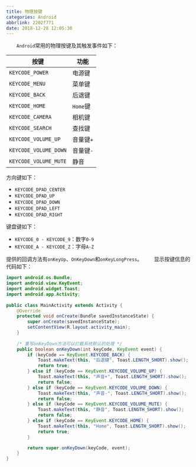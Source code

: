 ```yaml
---
title: 物理按键
categories: Android
abbrlink: 2202f771
date: 2018-12-28 12:05:30
---
```

&emsp;&emsp;`Android`常用的物理按键及其触发事件如下：

按键                  | 功能
----------------------|-------
`KEYCODE_POWER`       | 电源键
`KEYCODE_MENU`        | 菜单键
`KEYCODE_BACK`        | 后退键
`KEYCODE_HOME`        | `Home`键
`KEYCODE_CAMERA`      | 相机键
`KEYCODE_SEARCH`      | 查找键
`KEYCODE_VOLUME_UP`   | 音量键`+`
`KEYCODE_VOLUME_DOWN` | 音量键`-`
`KEYCODE_VOLUME_MUTE` | 静音

方向键如下：

- `KEYCODE_DPAD_CENTER`
- `KEYCODE_DPAD_UP`
- `KEYCODE_DPAD_DOWN`
- `KEYCODE_DPAD_LEFT`
- `KEYCODE_DPAD_RIGHT`

键盘键如下：

- `KEYCODE_0 - KEYCODE_9`：数字`0-9`
- `KEYCODE_A - KEYCODE_Z`：字母`A-Z`

提供的回调方法有`onKeyUp`、`OnKeyDown`和`onKeyLongPress`。
&emsp;&emsp;显示按键信息的代码如下：

``` java
import android.os.Bundle;
import android.view.KeyEvent;
import android.widget.Toast;
import android.app.Activity;
​
public class MainActivity extends Activity {
    @Override
    protected void onCreate(Bundle savedInstanceState) {
        super.onCreate(savedInstanceState);
        setContentView(R.layout.activity_main);
    }
​
    /* 重写onKeyDown方法可以拦截系统默认的处理 */
    public boolean onKeyDown(int keyCode, KeyEvent event) {
        if (keyCode == KeyEvent.KEYCODE_BACK) {
            Toast.makeText(this, "后退键", Toast.LENGTH_SHORT).show();
            return true;
        } else if (keyCode == KeyEvent.KEYCODE_VOLUME_UP) {
            Toast.makeText(this, "声音+", Toast.LENGTH_SHORT).show();
            return false;
        } else if (keyCode == KeyEvent.KEYCODE_VOLUME_DOWN) {
            Toast.makeText(this, "声音-", Toast.LENGTH_SHORT).show();
            return false;
        } else if (keyCode == KeyEvent.KEYCODE_VOLUME_MUTE) {
            Toast.makeText(this, "静音", Toast.LENGTH_SHORT).show();
            return false;
        } else if (keyCode == KeyEvent.KEYCODE_HOME) {
            Toast.makeText(this, "Home", Toast.LENGTH_SHORT).show();
            return true;
        }

        return super.onKeyDown(keyCode, event);
    }
}
```
